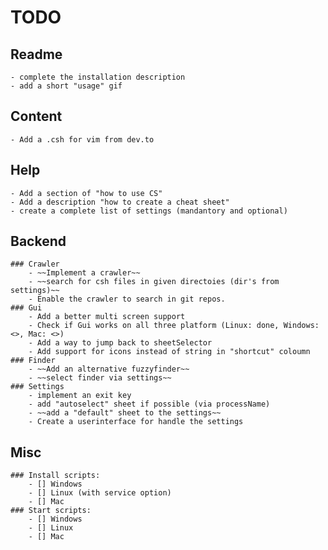 # TODO
## Readme
    - complete the installation description
    - add a short "usage" gif

## Content
    - Add a .csh for vim from dev.to

## Help
    - Add a section of "how to use CS"
    - Add a description "how to create a cheat sheet"
    - create a complete list of settings (mandantory and optional)

## Backend
    ### Crawler
        - ~~Implement a crawler~~
        - ~~search for csh files in given directoies (dir's from settings)~~
        - Enable the crawler to search in git repos.
    ### Gui
        - Add a better multi screen support
        - Check if Gui works on all three platform (Linux: done, Windows: <>, Mac: <>)
        - Add a way to jump back to sheetSelector
        - Add support for icons instead of string in "shortcut" coloumn
    ### Finder
        - ~~Add an alternative fuzzyfinder~~
        - ~~select finder via settings~~
    ### Settings
        - implement an exit key
        - add "autoselect" sheet if possible (via processName)
        - ~~add a "default" sheet to the settings~~
        - Create a userinterface for handle the settings

## Misc
    ### Install scripts:
        - [] Windows
        - [] Linux (with service option)
        - [] Mac
    ### Start scripts:
        - [] Windows
        - [] Linux
        - [] Mac
